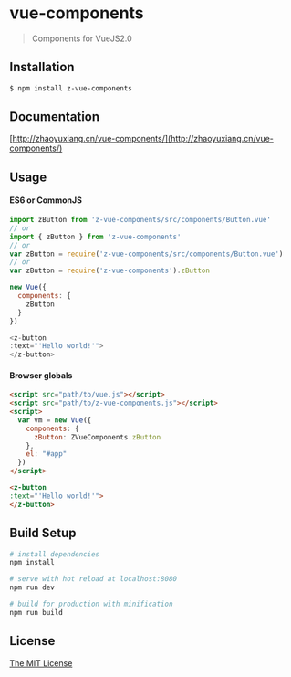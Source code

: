 # vue-components

> Components for VueJS2.0

## Installation
```bash
$ npm install z-vue-components
```

## Documentation
[http://zhaoyuxiang.cn/vue-components/](http://zhaoyuxiang.cn/vue-components/)

## Usage

#### ES6 or CommonJS
```js
import zButton from 'z-vue-components/src/components/Button.vue'
// or
import { zButton } from 'z-vue-components'
// or
var zButton = require('z-vue-components/src/components/Button.vue')
// or
var zButton = require('z-vue-components').zButton

new Vue({
  components: {
    zButton
  }
})

<z-button
:text="'Hello world!'">
</z-button>
```

#### Browser globals
```html
<script src="path/to/vue.js"></script>
<script src="path/to/z-vue-components.js"></script>
<script>
  var vm = new Vue({
    components: {
      zButton: ZVueComponents.zButton
    },
    el: "#app"
  })
</script>

<z-button
:text="'Hello world!'">
</z-button>
```

## Build Setup
``` bash
# install dependencies
npm install

# serve with hot reload at localhost:8080
npm run dev

# build for production with minification
npm run build
```
## License
[The MIT License](/LICENSE)
